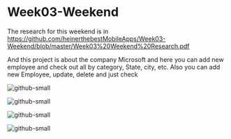 # Week03-Weekend

The research for this weekend is in
https://github.com/heinerthebestMobileApps/Week03-Weekend/blob/master/Week03%20Weekend%20Research.pdf

And this project is about the company Microsoft and here you can add new employee and check out all by category, State, city, etc. 
Also you can add new Employee, update, delete and just check

![github-small](https://github.com/heinerthebestMobileApps/Week03-Weekend/blob/master/app/src/main/res/drawable/first.PNG)

![github-small](https://github.com/heinerthebestMobileApps/Week03-Weekend/blob/master/app/src/main/res/drawable/second.PNG)

![github-small](https://github.com/heinerthebestMobileApps/Week03-Weekend/blob/master/app/src/main/res/drawable/third.PNG)

![github-small](https://github.com/heinerthebestMobileApps/Week03-Weekend/blob/master/app/src/main/res/drawable/fourth.PNG)
